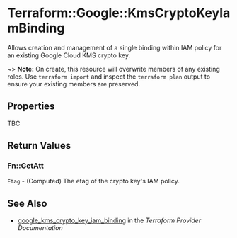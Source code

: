# Terraform::Google::KmsCryptoKeyIamBinding

Allows creation and management of a single binding within IAM policy for
an existing Google Cloud KMS crypto key.

~> **Note:** On create, this resource will overwrite members of any existing roles.
    Use `terraform import` and inspect the `terraform plan` output to ensure
    your existing members are preserved.

## Properties

TBC

## Return Values

### Fn::GetAtt

`Etag` - (Computed) The etag of the crypto key's IAM policy.

## See Also

* [google_kms_crypto_key_iam_binding](https://www.terraform.io/docs/providers/google/r/kms_crypto_key_iam_binding.html) in the _Terraform Provider Documentation_